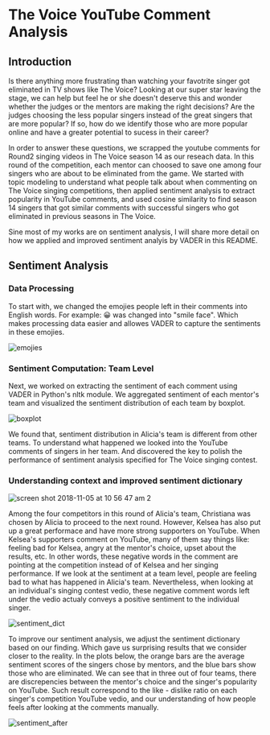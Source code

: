 # The Voice YouTube Comment Analysis

## Introduction
Is there anything more frustrating than watching your favotrite singer got eliminated in TV shows like The Voice? Looking at our super star leaving the stage, we can help but feel he or she doesn't deserve this and wonder whether the judges or the mentors are making the right decisions? Are the judges choosing the less popular singers instead of the great singers that are more popular? If so, how do we identify those who are more popular online and have a greater potential to sucess in their career?

In order to answer these questions, we scrapped the youtube comments for Round2 singing videos in The Voice season 14 as our reseach data. In this round of the competition, each mentor can choosed to save one among four singers who are about to be eliminated from the game. We started with topic modeling to understand what people talk about when commenting on The Voice singing competitions, then applied sentiment analysis to extract popularity in YouTube comments, and used cosine similarity to find season 14 singers that got similar comments with successful singers who got eliminated in previous seasons in The Voice.

Sine most of my works are on sentiment analysis, I will share more detail on how we applied and improved sentiment analyis by VADER in this README.



## Sentiment Analysis

### Data Processing
To start with, we changed the emojies people left in their comments into English words. For example: 😀 was changed into "smile face". Which makes processing data easier and allowes VADER to capture the sentiments in these emojies.

![emojies](https://user-images.githubusercontent.com/31845611/47970012-66fcaa00-e045-11e8-9728-bcb241c3b8aa.png)


### Sentiment Computation: Team Level
Next, we worked on extracting the sentiment of each comment using VADER in Python's nltk module. We aggregated sentiment of each mentor's team and visualized the sentiment distribution of each team by boxplot. 

![boxplot](https://user-images.githubusercontent.com/31845611/47969989-14bb8900-e045-11e8-907e-ca6e42a13561.png)

We found that, sentiment distribution in Alicia's team is different from other teams. To understand what happened we looked into the YouTube comments of singers in her team. And discovered the key to polish the performance of sentiment analysis specified for The Voice singing contest.


### Understanding context and improved sentiment dictionary

![screen shot 2018-11-05 at 10 56 47 am 2](https://user-images.githubusercontent.com/31845611/48013720-8bf72880-e0ea-11e8-898d-2bf4c174a9d1.png)

Among the four competitors in this round of Alicia's team, Christiana was chosen by Alicia to proceed to the next round. However, Kelsea has also put up a great performace and have more strong supporters on YouTube. When Kelsea's supporters comment on YouTube, many of them say things like: feeling bad for Kelsea, angry at the mentor's choice, upset about the results, etc. In other words, these negative words in the comment are pointing at the competition instead of of Kelsea and her singing performance. If we look at the sentiment at a team level, people are feeling bad to what has happened in Alicia's team. Nevertheless, when looking at an individual's singing contest vedio, these negative comment words left under the vedio actualy conveys a positive sentiment to the individual singer.

![sentiment_dict](https://user-images.githubusercontent.com/31845611/48015352-94516280-e0ee-11e8-9804-e000a8bba74f.png)

To improve our sentiment analysis, we adjust the sentiment dictionary based on our finding. Which gave us surprising results that we consider closer to the reality. In the plots below, the orange bars are the average sentiment scores of the singers chose by mentors, and the blue bars show those who are eliminated. We can see that in three out of four teams, there are discrepencies between the mentor's choice and the singer's popularity on YouTube. Such result correspond to the like - dislike ratio on each singer's competition YouTube vedio, and our understanding of how people feels after looking at the comments manually.

![sentiment_after](https://user-images.githubusercontent.com/31845611/48015965-f6f72e00-e0ef-11e8-887b-3ec10544bca6.png)




